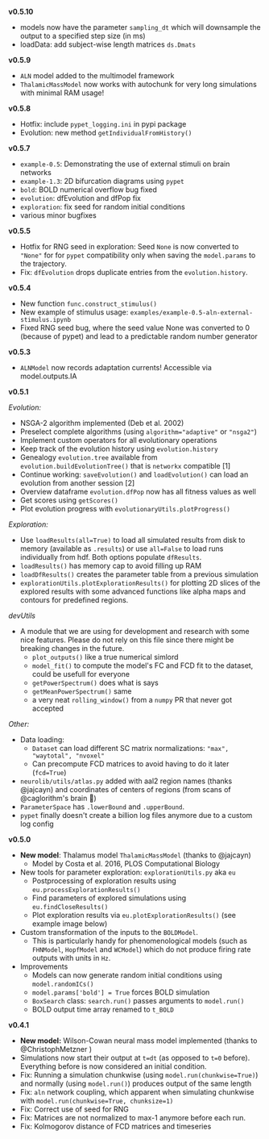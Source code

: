 **v0.5.10**

- models now have the parameter `sampling_dt` which will downsample the output to a specified step size (in ms)
- loadData: add subject-wise length matrices `ds.Dmats`

**v0.5.9**

- `ALN` model added to the multimodel framework
- `ThalamicMassModel` now works with autochunk for very long simulations with minimal RAM usage!

**v0.5.8**

- Hotfix: include `pypet_logging.ini` in pypi package
- Evolution: new method `getIndividualFromHistory()`

**v0.5.7**

- `example-0.5`: Demonstrating the use of external stimuli on brain networks
- `example-1.3`: 2D bifurcation diagrams using `pypet`
- `bold`: BOLD numerical overflow bug fixed
- `evolution`: dfEvolution and dfPop fix
- `exploration`: fix seed for random initial conditions
- various minor bugfixes

**v0.5.5**

- Hotfix for RNG seed in exploration: Seed `None` is now converted to `"None"` for for `pypet` compatibility only when saving the `model.params` to the trajectory. 
- Fix: `dfEvolution` drops duplicate entries from the `evolution.history`.

**v0.5.4**

- New function `func.construct_stimulus()` 
- New example of stimulus usage: `examples/example-0.5-aln-external-stimulus.ipynb`
- Fixed RNG seed bug, where the seed value None was converted to 0 (because of pypet) and lead to a predictable random number generator

**v0.5.3**

- `ALNModel` now records adaptation currents! Accessible via model.outputs.IA

**v0.5.1**

*Evolution:*

- NSGA-2 algorithm implemented (Deb et al. 2002)
- Preselect complete algorithms (using `algorithm="adaptive"` or `"nsga2"`)
- Implement custom operators for all evolutionary operations
- Keep track of the evolution history using `evolution.history`
- Genealogy `evolution.tree` available from `evolution.buildEvolutionTree()` that is `networkx` compatible [1]
- Continue working: `saveEvolution()` and `loadEvolution()` can load an evolution from another session [2]
- Overview dataframe `evolution.dfPop` now has all fitness values as well
- Get scores using `getScores()`
- Plot evolution progress with `evolutionaryUtils.plotProgress()`

*Exploration:*

- Use `loadResults(all=True)` to load all simulated results from disk to memory (available as `.results`) or use `all=False` to load runs individually from hdf. Both options populate `dfResults`.
- `loadResults()` has memory cap to avoid filling up RAM
- `loadDfResults()` creates the parameter table from a previous simulation
- `explorationUtils.plotExplorationResults()` for plotting 2D slices of the explored results with some advanced functions like alpha maps and contours for predefined regions.

*devUtils*

- A module that we are using for development and research with some nice features. Please do not rely on this file since there might be breaking changes in the future.
   - `plot_outputs()` like a true numerical simlord
   - `model_fit()` to compute the model's FC and FCD fit to the dataset, could be usefull for everyone
   - `getPowerSpectrum()` does what is says
   - `getMeanPowerSpectrum()` same
   -  a very neat `rolling_window()` from a `numpy` PR that never got accepted

*Other:*

- Data loading:
    - `Dataset` can load different SC matrix normalizations: `"max", "waytotal", "nvoxel"`
    - Can precompute FCD matrices to avoid having to do it later (`fcd=True`)
- `neurolib/utils/atlas.py` added with aal2 region names (thanks @jajcayn) and coordinates of centers of regions (from scans of @caglorithm's  brain 🤯)
- `ParameterSpace` has `.lowerBound` and `.upperBound`.
- `pypet` finally doesn't create a billion log files anymore due to a custom log config

**v0.5.0**

- **New model**: Thalamus model `ThalamicMassModel` (thanks to @jajcayn)
  - Model by Costa et al. 2016, PLOS Computational Biology
- New tools for parameter exploration: `explorationUtils.py` aka `eu`
  - Postprocessing of exploration results using `eu.processExplorationResults()`
  - Find parameters of explored simulations using `eu.findCloseResults()`
  - Plot exploration results via `eu.plotExplorationResults()` (see example image below)
- Custom transformation of the inputs to the `BOLDModel`. 
  - This is particularly handy for phenomenological models (such as `FHNModel`, `HopfModel` and `WCModel`) which do not produce firing rate outputs with units in `Hz`.
- Improvements
  - Models can now generate random initial conditions using `model.randomICs()`
  - `model.params['bold'] = True` forces BOLD simulation
  - `BoxSearch` class: `search.run()` passes arguments to `model.run()`
  - BOLD output time array renamed to `t_BOLD`

**v0.4.1**
  
- **New model:** Wilson-Cowan neural mass model implemented (thanks to @ChristophMetzner )
- Simulations now start their output at `t=dt` (as opposed to `t=0` before). Everything before is now considered an initial condition.
- Fix: Running a simulation chunkwise (using `model.run(chunkwise=True)`) and normally (using `model.run()`) produces output of the same length
- Fix: `aln` network coupling, which apparent when simulating chunkwise with `model.run(chunkwise=True, chunksize=1)`
- Fix: Correct use of seed for RNG
- Fix: Matrices are not normalized to max-1 anymore before each run.
- Fix: Kolmogorov distance of FCD matrices and timeseries

